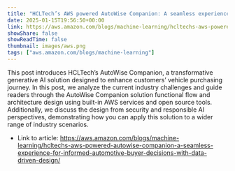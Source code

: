 ```yaml
---
title: "HCLTech’s AWS powered AutoWise Companion: A seamless experience for informed automotive buyer decisions with data-driven design"
date: 2025-01-15T19:56:50+00:00
link: https://aws.amazon.com/blogs/machine-learning/hcltechs-aws-powered-autowise-companion-a-seamless-experience-for-informed-automotive-buyer-decisions-with-data-driven-design/
showShare: false
showReadTime: false
thumbnail: images/aws.png
tags: ["aws.amazon.com/blogs/machine-learning"]
---
```

This post introduces HCLTech’s AutoWise Companion, a transformative generative AI solution designed to enhance customers’ vehicle purchasing journey. In this post, we analyze the current industry challenges and guide readers through the AutoWise Companion solution functional flow and architecture design using built-in AWS services and open source tools. Additionally, we discuss the design from security and responsible AI perspectives, demonstrating how you can apply this solution to a wider range of industry scenarios.

- Link to article: https://aws.amazon.com/blogs/machine-learning/hcltechs-aws-powered-autowise-companion-a-seamless-experience-for-informed-automotive-buyer-decisions-with-data-driven-design/